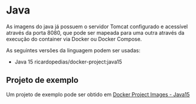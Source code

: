 # Java

As imagens do java já possuem o servidor Tomcat configurado e acessível através da porta 8080, que pode ser mapeada para uma outra através da execução do container via Docker ou Docker Compose.

As seguintes versões da linguagem podem ser usadas:

- Java 15 ricardopedias/docker-project:java15

## Projeto de exemplo

Um projeto de exemplo pode ser obtido em 
[Docker Project Images - Java15](https://github.com/ricardopedias/docker-project-skeleton-java15)
